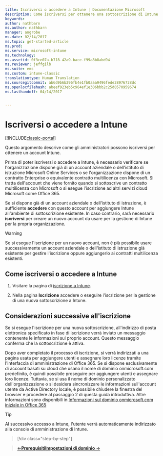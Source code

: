 ```yaml
---
title: Iscriversi o accedere a Intune | Documentazione Microsoft
description: Come iscriversi per ottenere una sottoscrizione di Intune o eseguire l&quot;accesso per iniziare a usare la sottoscrizione
keywords: 
author: nathbarn
ms.author: nathbarn
manager: angrobe
ms.date: 02/14/2017
ms.topic: get-started-article
ms.prod: 
ms.service: microsoft-intune
ms.technology: 
ms.assetid: 0f3ce07a-b718-42a9-bace-f99a8b8abd94
ms.reviewer: jeffgilb
ms.suite: ems
ms.custom: intune-classic
translationtype: Human Translation
ms.sourcegitcommit: ab6d9b6b296fb4e1fb0aaa9496fede28976728dc
ms.openlocfilehash: abeef923eb5c964ef1e306bbb2c25d0570959674
ms.lasthandoff: 04/14/2017


---
```



# <a name="sign-up-or-sign-in-to-intune"></a>Iscriversi o accedere a Intune

[!INCLUDE[classic-portal](../includes/classic-portal.md)]

Questo argomento descrive come gli amministratori possono iscriversi per ottenere un account Intune.

Prima di poter iscriversi o accedere a Intune, è necessario verificare se l'organizzazione dispone già di un account aziendale o dell'istituto di istruzione Microsoft Online Services o se l'organizzazione dispone di un contratto Enterprise o equivalente contratto multilicenza con Microsoft. Si tratta dell'account che viene fornito quando si sottoscrive un contratto multilicenza con Microsoft o si esegue l'iscrizione ad altri servizi cloud Microsoft come Office 365.

Se si dispone già di un account aziendale o dell'istituto di istruzione, è sufficiente **accedere** con questo account per aggiungere Intune all'ambiente di sottoscrizione esistente. In caso contrario, sarà necessario **iscriversi** per creare un nuovo account da usare per la gestione di Intune per la propria organizzazione.

>[!WARNING]
>Se si esegue l'iscrizione per un nuovo account, non è più possibile usare successivamente un account aziendale o dell'istituto di istruzione già esistente per gestire l'iscrizione oppure aggiungerlo ai contratti multilicenza esistenti.

## <a name="how-to-sign-up-or-sign-in-to-intune"></a>Come iscriversi o accedere a Intune

1.  Visitare la pagina di [iscrizione a Intune](https://portal.office.com/Signup/Signup.aspx?OfferId=40BE278A-DFD1-470a-9EF7-9F2596EA7FF9&dl=INTUNE_A&ali=1#0%20).

2.  Nella pagina **Iscrizione** accedere o eseguire l'iscrizione per la gestione di una nuova sottoscrizione a Intune.

## <a name="post-sign-up-considerations"></a>Considerazioni successive all'iscrizione
Se si esegue l'iscrizione per una nuova sottoscrizione, all'indirizzo di posta elettronica specificato in fase di iscrizione verrà inviato un messaggio contenente le informazioni sul proprio account. Questo messaggio conferma che la sottoscrizione è attiva.

Dopo aver completato il processo di iscrizione, si verrà indirizzati a una pagina usata per aggiungere utenti e assegnare loro licenze tramite l'interfaccia di amministrazione di Office 365. Se si dispone esclusivamente di account basati su cloud che usano il nome di dominio onmicrosoft.com predefinito, è quindi possibile proseguire per aggiungere utenti e assegnare loro licenze. Tuttavia, se si usa il nome di dominio personalizzato dell'organizzazione o si desidera sincronizzare le informazioni sull'account utente da Active Directory locale, è possibile chiudere la finestra del browser e procedere al passaggio 2 di questa guida introduttiva. Altre informazioni sono disponibili in [Informazioni sul dominio onmicrosoft.com iniziale in Office 365](https://support.office.com/article/About-your-initial-onmicrosoft-com-domain-in-Office-365-B9FC3018-8844-43F3-8DB1-1B3A8E9CFD5A)

>[!TIP]
> Al successivo accesso a Intune, l'utente verrà automaticamente indirizzato alla console di amministrazione di Intune.


>[!div class="step-by-step"]

>[&larr;**Prerequisiti**](.\what-to-know-before-you-start-microsoft-intune.md)[**Impostazioni di dominio**     &rarr;](.\start-with-a-paid-subscription-to-microsoft-intune-step-2.md)  

